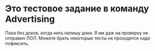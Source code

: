# Это тестовое задание в команду Advertising

Пока без доков, когда нить напишу доки. Я им даж на проверку не отправил ЛОЛ.
Можете брать некоторые тесты не проходятся надо пофиксить.